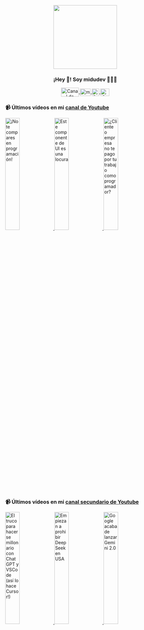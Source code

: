 <p align="center" width="300">
   <img align="center" width="200" src="https://user-images.githubusercontent.com/1561955/106762302-fda9de00-6635-11eb-99be-3ef744e60c0e.png" />
   <h3 align="center">¡Hey 👋! Soy midudev 👨🏻‍💻</h3>
</p>

<p align="center">
   <a href="https://twitch.tv/midudev" target="blank">
    <img align="center" src="https://upload.wikimedia.org/wikipedia/commons/c/ce/Twitch_logo_2019.svg" alt="Canal de Twitch de midudev" height="28px" width="56px" />
  </a>
  <span style="width: 8px;"> </span>
   <a href="https://youtube.com/midudev" target="blank">
    <img align="center" src="https://upload.wikimedia.org/wikipedia/commons/0/09/YouTube_full-color_icon_%282017%29.svg" alt="midudev" height="23px" width="33px" />
  </a>
  <span style="width: 8px;"> </span>
  <a href="https://instagram.com/midu.dev" target="blank">
    <img align="center" src="https://upload.wikimedia.org/wikipedia/commons/e/e7/Instagram_logo_2016.svg" alt="Canal de Instagram de midu.dev" height="23px" width="23px" />
  </a>
  <span style="width: 8px;"> </span>
  <a href="https://twitter.com/midudev" target="blank">
    <img align="center" src="https://upload.wikimedia.org/wikipedia/commons/thumb/6/6f/Logo_of_Twitter.svg/2491px-Logo_of_Twitter.svg.png" alt="Canal de Twitter de midudev" height="23px" width="28px" />
  </a>
</p>

### 📹 Últimos vídeos en mi [canal de Youtube](https://youtube.com/midudev?sub_confirmation=1)

<a href='https://youtu.be/BBCLJpvzAHo' target='_blank'>
  <img width='30%' src='https://img.youtube.com/vi/BBCLJpvzAHo/mqdefault.jpg' alt='¡No te compares en programación!' />
</a>
<a href='https://youtu.be/mLenHVyi42Y' target='_blank'>
  <img width='30%' src='https://img.youtube.com/vi/mLenHVyi42Y/mqdefault.jpg' alt='Este componente de UI es una locura' />
</a>
<a href='https://youtu.be/JDLmFWxVuJ8' target='_blank'>
  <img width='30%' src='https://img.youtube.com/vi/JDLmFWxVuJ8/mqdefault.jpg' alt='¿Cliente o empresa no te pago por tu trabajo como programador?' />
</a>

### 📹 Últimos vídeos en mi [canal secundario de Youtube](https://youtube.com/midulive?sub_confirmation=1)

<a href='https://youtu.be/qbPm5LX18eE' target='_blank'>
  <img width='30%' src='https://img.youtube.com/vi/qbPm5LX18eE/mqdefault.jpg' alt='El truco para hacerse millonario con ChatGPT y VSCode (así lo hace Cursor!)' />
</a>
<a href='https://youtu.be/uBBiJ4rLvVw' target='_blank'>
  <img width='30%' src='https://img.youtube.com/vi/uBBiJ4rLvVw/mqdefault.jpg' alt='Empiezan a prohibir DeepSeek en USA' />
</a>
<a href='https://youtu.be/EVRzSmf2EzA' target='_blank'>
  <img width='30%' src='https://img.youtube.com/vi/EVRzSmf2EzA/mqdefault.jpg' alt='Google acaba de lanzar Gemini 2.0' />
</a>
